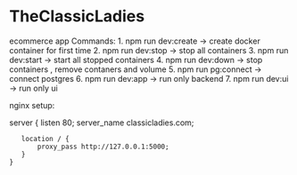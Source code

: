 # TheClassicLadies
ecommerce app
Commands:
    1. npm run dev:create -> create docker container for first time
    2. npm run dev:stop -> stop all containers
    3. npm run dev:start -> start all stopped containers
    4. npm run dev:down -> stop containers , remove contaners and volume
    5. npm run pg:connect -> connect postgres
    6. npm run dev:app -> run only backend
    7. npm run dev:ui -> run only ui

nginx setup:

server {
       listen       80;
       server_name  classicladies.com;

       location / {
           proxy_pass http://127.0.0.1:5000;
       }
    }